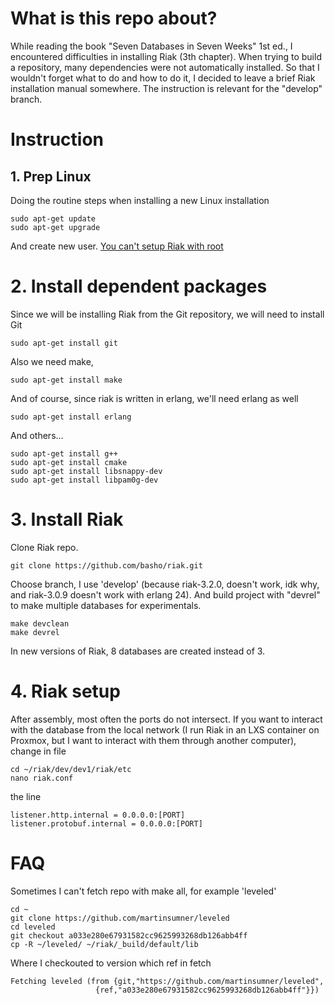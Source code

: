 # What is this repo about?
While reading the book "Seven Databases in Seven Weeks" 1st ed., I encountered difficulties in installing Riak (3th chapter). When trying to build a repository, many dependencies were not automatically installed. So that I wouldn't forget what to do and how to do it, I decided to leave a brief Riak installation manual somewhere. The instruction is relevant for the "develop" branch.
# Instruction
## 1. Prep Linux
Doing the routine steps when installing a new Linux installation
```shell
sudo apt-get update
sudo apt-get upgrade
```
And create new user. [You can't setup Riak with root](https://stackoverflow.com/questions/14555602/riak-not-starting)
# 2. Install dependent packages
Since we will be installing Riak from the Git repository, we will need to install Git
```shell
sudo apt-get install git
```
Also we need make,
```shell
sudo apt-get install make
```
And of course, since riak is written in erlang, we'll need erlang as well
```shell
sudo apt-get install erlang
```
And others...
```shell
sudo apt-get install g++
sudo apt-get install cmake
sudo apt-get install libsnappy-dev
sudo apt-get install libpam0g-dev
```
# 3. Install Riak
Clone Riak repo.
```shell
git clone https://github.com/basho/riak.git
```
Choose branch, I use 'develop' (because riak-3.2.0, doesn't work, idk why, and riak-3.0.9 doesn't work with erlang 24).
And build project with "devrel" to make multiple databases for experimentals.
```shell
make devclean
make devrel
```
In new versions of Riak, 8 databases are created instead of 3.
# 4. Riak setup

After assembly, most often the ports do not intersect.
If you want to interact with the database from the local network (I run Riak in an LXS container on Proxmox, but I want to interact with them through another computer), change in file
```shell
cd ~/riak/dev/dev1/riak/etc
nano riak.conf
```
the line
```
listener.http.internal = 0.0.0.0:[PORT]
listener.protobuf.internal = 0.0.0.0:[PORT]
```

# FAQ
Sometimes I can't fetch repo with make all, for example 'leveled'
```shell
cd ~
git clone https://github.com/martinsumner/leveled
cd leveled
git checkout a033e280e67931582cc9625993268db126abb4ff
cp -R ~/leveled/ ~/riak/_build/default/lib
```
Where I checkouted to version which ref in fetch
```shell
Fetching leveled (from {git,"https://github.com/martinsumner/leveled",
                   {ref,"a033e280e67931582cc9625993268db126abb4ff"}})
```
